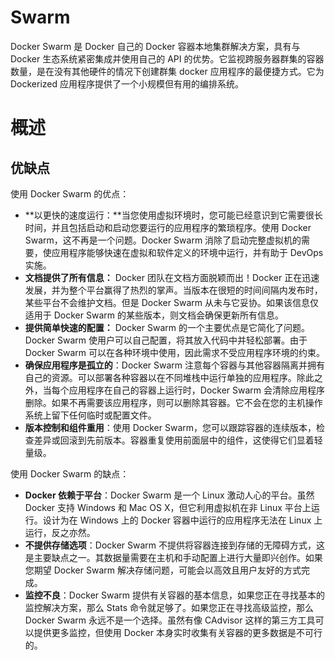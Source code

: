 # Swarm

Docker Swarm 是 Docker 自己的 Docker 容器本地集群解决方案，具有与 Docker 生态系统紧密集成并使用自己的 API 的优势。它监视跨服务器群集的容器数量，是在没有其他硬件的情况下创建群集 docker 应用程序的最便捷方式。它为 Dockerized 应用程序提供了一个小规模但有用的编排系统。

# 概述

## 优缺点

使用 Docker Swarm 的优点：

- **以更快的速度运行：**当您使用虚拟环境时，您可能已经意识到它需要很长时间，并且包括启动和启动您要运行的应用程序的繁琐程序。使用 Docker Swarm，这不再是一个问题。Docker Swarm 消除了启动完整虚拟机的需要，使应用程序能够快速在虚拟和软件定义的环境中运行，并有助于 DevOps 实施。
- **文档提供了所有信息：** Docker 团队在文档方面脱颖而出！Docker 正在迅速发展，并为整个平台赢得了热烈的掌声。当版本在很短的时间间隔内发布时，某些平台不会维护文档。但是 Docker Swarm 从未与它妥协。如果该信息仅适用于 Docker Swarm 的某些版本，则文档会确保更新所有信息。
- **提供简单快速的配置：** Docker Swarm 的一个主要优点是它简化了问题。Docker Swarm 使用户可以自己配置，将其放入代码中并轻松部署。由于 Docker Swarm 可以在各种环境中使用，因此需求不受应用程序环境的约束。
- **确保应用程序是孤立的**：Docker Swarm 注意每个容器与其他容器隔离并拥有自己的资源。可以部署各种容器以在不同堆栈中运行单独的应用程序。除此之外，当每个应用程序在自己的容器上运行时，Docker Swarm 会清除应用程序删除。如果不再需要该应用程序，则可以删除其容器。它不会在您的主机操作系统上留下任何临时或配置文件。
- **版本控制和组件重用**：使用 Docker Swarm，您可以跟踪容器的连续版本，检查差异或回滚到先前版本。容器重复使用前面层中的组件，这使得它们显着轻量级。

使用 Docker Swarm 的缺点：

- **Docker 依赖于平台**：Docker Swarm 是一个 Linux 激动人心的平台。虽然 Docker 支持 Windows 和 Mac OS X，但它利用虚拟机在非 Linux 平台上运行。设计为在 Windows 上的 Docker 容器中运行的应用程序无法在 Linux 上运行，反之亦然。
- **不提供存储选项**：Docker Swarm 不提供将容器连接到存储的无障碍方式，这是主要缺点之一。其数据量需要在主机和手动配置上进行大量即兴创作。如果您期望 Docker Swarm 解决存储问题，可能会以高效且用户友好的方式完成。
- **监控不良**：Docker Swarm 提供有关容器的基本信息，如果您正在寻找基本的监控解决方案，那么 Stats 命令就足够了。如果您正在寻找高级监控，那么 Docker Swarm 永远不是一个选择。虽然有像 CAdvisor 这样的第三方工具可以提供更多监控，但使用 Docker 本身实时收集有关容器的更多数据是不可行的。
